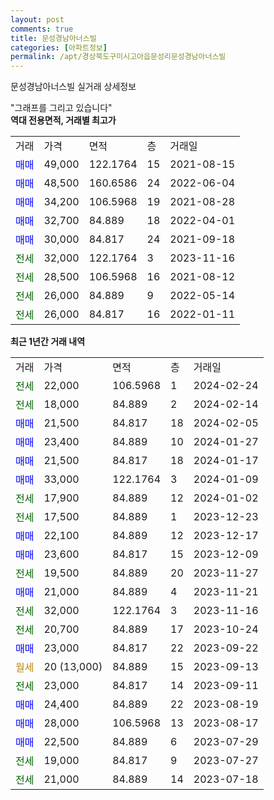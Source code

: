 ```yaml
---
layout: post
comments: true
title: 문성경남아너스빌
categories: [아파트정보]
permalink: /apt/경상북도구미시고아읍문성리문성경남아너스빌
---
```


문성경남아너스빌 실거래 상세정보

<script type="text/javascript">
  google.charts.load('current', {'packages':['line', 'corechart']});
  google.charts.setOnLoadCallback(drawChart);

  function drawChart() {
    var data = new google.visualization.DataTable();
    data.addColumn('date', '거래일');
    data.addColumn('number', "매매");
    data.addColumn('number', "전세");
    data.addColumn('number', "전매");

    data.addRows([[new Date(Date.parse("2024-02-24")), null, 22000, null], [new Date(Date.parse("2024-02-14")), null, 18000, null], [new Date(Date.parse("2024-02-05")), 21500, null, null], [new Date(Date.parse("2024-01-27")), 23400, null, null], [new Date(Date.parse("2024-01-17")), 21500, null, null], [new Date(Date.parse("2024-01-09")), 33000, null, null], [new Date(Date.parse("2024-01-02")), null, 17900, null], [new Date(Date.parse("2023-12-23")), null, 17500, null], [new Date(Date.parse("2023-12-17")), 22100, null, null], [new Date(Date.parse("2023-12-09")), 23600, null, null], [new Date(Date.parse("2023-11-27")), null, 19500, null], [new Date(Date.parse("2023-11-21")), 21000, null, null], [new Date(Date.parse("2023-11-16")), null, 32000, null], [new Date(Date.parse("2023-10-24")), null, 20700, null], [new Date(Date.parse("2023-09-22")), 23000, null, null], [new Date(Date.parse("2023-09-13")), null, null, null], [new Date(Date.parse("2023-09-11")), null, 23000, null], [new Date(Date.parse("2023-08-19")), 24400, null, null], [new Date(Date.parse("2023-08-17")), 28000, null, null], [new Date(Date.parse("2023-07-29")), 22500, null, null], [new Date(Date.parse("2023-07-27")), null, 19000, null], [new Date(Date.parse("2023-07-18")), null, 21000, null]]);

    var options = {
      hAxis: {
        format: 'yyyy/MM/dd'
      },    
      lineWidth: 0,
      pointsVisible: true,    
      title: '최근 1년간 유형별 실거래가 분포',
      legend: { position: 'bottom' }
    };

    var formatter = new google.visualization.NumberFormat({pattern:'###,###'} );
    formatter.format(data, 1);
    formatter.format(data, 2);
    
    setTimeout(function() {
        var chart = new google.visualization.LineChart(document.getElementById('columnchart_material'));
        chart.draw(data, (options));
        document.getElementById('loading').style.display = 'none';
    }, 200);
  }
</script>


<div id="loading" style="z-index:20; display: block; margin-left: 0px">"그래프를 그리고 있습니다"</div>
<div id="columnchart_material" style="width: 95%; margin-left: 0px; display: block"></div>
<!-- contents start -->
<b>역대 전용면적, 거래별 최고가</b>
<table class="sortable">
    <tr>
      <td>거래</td>
      <td>가격</td>
      <td>면적</td>
      <td>층</td>
      <td>거래일</td>
    </tr>
        <tr>
          <td><a style="color: blue">매매</a></td>
          <td>49,000</td>
          <td>122.1764</td>
          <td>15</td>
          <td>2021-08-15</td>
        </tr>            <tr>
          <td><a style="color: blue">매매</a></td>
          <td>48,500</td>
          <td>160.6586</td>
          <td>24</td>
          <td>2022-06-04</td>
        </tr>            <tr>
          <td><a style="color: blue">매매</a></td>
          <td>34,200</td>
          <td>106.5968</td>
          <td>19</td>
          <td>2021-08-28</td>
        </tr>            <tr>
          <td><a style="color: blue">매매</a></td>
          <td>32,700</td>
          <td>84.889</td>
          <td>18</td>
          <td>2022-04-01</td>
        </tr>            <tr>
          <td><a style="color: blue">매매</a></td>
          <td>30,000</td>
          <td>84.817</td>
          <td>24</td>
          <td>2021-09-18</td>
        </tr>        
        <tr>
              <td><a style="color: darkgreen">전세</a></td>
              <td>32,000</td>
              <td>122.1764</td>
              <td>3</td>
              <td>2023-11-16</td>
            </tr>            <tr>
              <td><a style="color: darkgreen">전세</a></td>
              <td>28,500</td>
              <td>106.5968</td>
              <td>16</td>
              <td>2021-08-12</td>
            </tr>            <tr>
              <td><a style="color: darkgreen">전세</a></td>
              <td>26,000</td>
              <td>84.889</td>
              <td>9</td>
              <td>2022-05-14</td>
            </tr>            <tr>
              <td><a style="color: darkgreen">전세</a></td>
              <td>26,000</td>
              <td>84.817</td>
              <td>16</td>
              <td>2022-01-11</td>
            </tr>        
    
</table>

<b>최근 1년간 거래 내역</b>

<table class="sortable">
    <tr>
      <td>거래</td>
      <td>가격</td>
      <td>면적</td>
      <td>층</td>
      <td>거래일</td>
    </tr>
    <tr>
      <td><a style="color: darkgreen">전세</a></td>
      <td>22,000</td>
      <td>106.5968</td>
      <td>1</td>
      <td>2024-02-24</td>
    </tr>          <tr>
      <td><a style="color: darkgreen">전세</a></td>
      <td>18,000</td>
      <td>84.889</td>
      <td>2</td>
      <td>2024-02-14</td>
    </tr>          <tr>
      <td><a style="color: blue">매매</a></td>
      <td>21,500</td>
      <td>84.817</td>
      <td>18</td>
      <td>2024-02-05</td>
    </tr>          <tr>
      <td><a style="color: blue">매매</a></td>
      <td>23,400</td>
      <td>84.889</td>
      <td>10</td>
      <td>2024-01-27</td>
    </tr>          <tr>
      <td><a style="color: blue">매매</a></td>
      <td>21,500</td>
      <td>84.817</td>
      <td>18</td>
      <td>2024-01-17</td>
    </tr>          <tr>
      <td><a style="color: blue">매매</a></td>
      <td>33,000</td>
      <td>122.1764</td>
      <td>3</td>
      <td>2024-01-09</td>
    </tr>          <tr>
      <td><a style="color: darkgreen">전세</a></td>
      <td>17,900</td>
      <td>84.889</td>
      <td>12</td>
      <td>2024-01-02</td>
    </tr>          <tr>
      <td><a style="color: darkgreen">전세</a></td>
      <td>17,500</td>
      <td>84.889</td>
      <td>1</td>
      <td>2023-12-23</td>
    </tr>          <tr>
      <td><a style="color: blue">매매</a></td>
      <td>22,100</td>
      <td>84.889</td>
      <td>12</td>
      <td>2023-12-17</td>
    </tr>          <tr>
      <td><a style="color: blue">매매</a></td>
      <td>23,600</td>
      <td>84.817</td>
      <td>15</td>
      <td>2023-12-09</td>
    </tr>          <tr>
      <td><a style="color: darkgreen">전세</a></td>
      <td>19,500</td>
      <td>84.889</td>
      <td>20</td>
      <td>2023-11-27</td>
    </tr>          <tr>
      <td><a style="color: blue">매매</a></td>
      <td>21,000</td>
      <td>84.889</td>
      <td>4</td>
      <td>2023-11-21</td>
    </tr>          <tr>
      <td><a style="color: darkgreen">전세</a></td>
      <td>32,000</td>
      <td>122.1764</td>
      <td>3</td>
      <td>2023-11-16</td>
    </tr>          <tr>
      <td><a style="color: darkgreen">전세</a></td>
      <td>20,700</td>
      <td>84.889</td>
      <td>17</td>
      <td>2023-10-24</td>
    </tr>          <tr>
      <td><a style="color: blue">매매</a></td>
      <td>23,000</td>
      <td>84.817</td>
      <td>22</td>
      <td>2023-09-22</td>
    </tr>          <tr>
      <td><a style="color: darkgoldenrod">월세</a></td>
      <td>20 (13,000)</td>
      <td>84.889</td>
      <td>15</td>
      <td>2023-09-13</td>
    </tr>          <tr>
      <td><a style="color: darkgreen">전세</a></td>
      <td>23,000</td>
      <td>84.817</td>
      <td>14</td>
      <td>2023-09-11</td>
    </tr>          <tr>
      <td><a style="color: blue">매매</a></td>
      <td>24,400</td>
      <td>84.889</td>
      <td>22</td>
      <td>2023-08-19</td>
    </tr>          <tr>
      <td><a style="color: blue">매매</a></td>
      <td>28,000</td>
      <td>106.5968</td>
      <td>13</td>
      <td>2023-08-17</td>
    </tr>          <tr>
      <td><a style="color: blue">매매</a></td>
      <td>22,500</td>
      <td>84.889</td>
      <td>6</td>
      <td>2023-07-29</td>
    </tr>          <tr>
      <td><a style="color: darkgreen">전세</a></td>
      <td>19,000</td>
      <td>84.817</td>
      <td>9</td>
      <td>2023-07-27</td>
    </tr>          <tr>
      <td><a style="color: darkgreen">전세</a></td>
      <td>21,000</td>
      <td>84.889</td>
      <td>14</td>
      <td>2023-07-18</td>
    </tr>      </table>
<!-- contents end -->    

